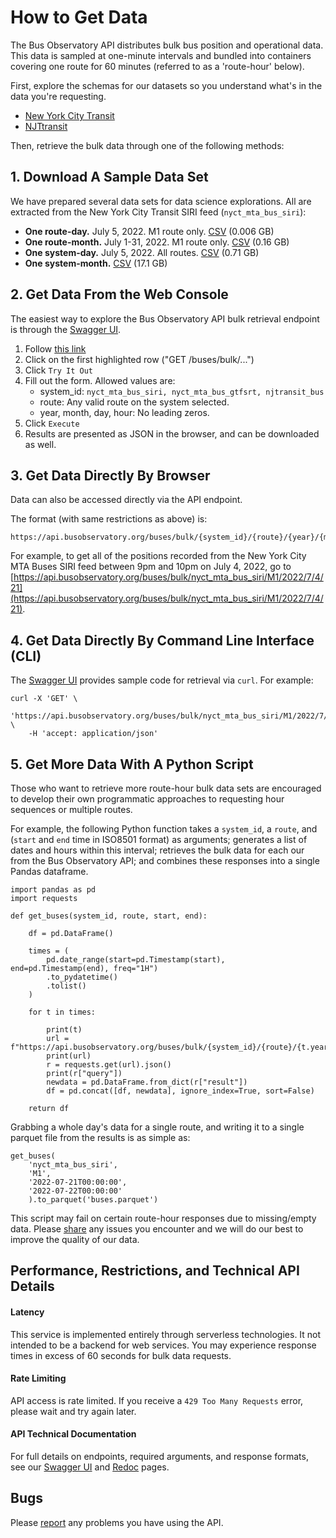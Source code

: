 # How to Get Data

The Bus Observatory API distributes bulk bus position and operational data. This data is sampled at one-minute intervals and bundled into containers covering one route for 60 minutes (referred to as a 'route-hour' below).

First, explore the schemas for our datasets so you understand what's in the data you're requesting.
- [New York City Transit](/nyct)
- [NJTtransit](/njtransit)

Then, retrieve the bulk data through one of the following methods:

## 1. Download A Sample Data Set

We have prepared several data sets for data science explorations. All are extracted from the New York City Transit SIRI feed (`nyct_mta_bus_siri`):

- **One route-day.** July 5, 2022. M1 route only. [CSV](https://urbantech-public.s3.amazonaws.com/DONT_DELETE/api.busobservatory.org%E2%80%94sampledata/nyct_mta_buses_siri.M1.2022-07-05-daily.csv) (0.006 GB)
- **One route-month.** July 1-31, 2022. M1 route only. [CSV](https://urbantech-public.s3.amazonaws.com/DONT_DELETE/api.busobservatory.org%E2%80%94sampledata/nyct_mta_buses_siri.M1.2022-07-monthly.csv) (0.16 GB)
- **One system-day.** July 5, 2022. All routes. [CSV](https://urbantech-public.s3.amazonaws.com/DONT_DELETE/api.busobservatory.org%E2%80%94sampledata/nyct_mta_buses_siri.all_routes.2022-07-05-daily.csv) (0.71 GB)
- **One system-month.** [CSV](https://urbantech-public.s3.amazonaws.com/DONT_DELETE/api.busobservatory.org%E2%80%94sampledata/nyct_mta_buses_siri.all_routes.2022-07-monthly.csv) (17.1 GB)

## 2. Get Data From the Web Console

The easiest way to explore the Bus Observatory API bulk retrieval endpoint is through the [Swagger UI](/docs). 

 1. Follow [this link](https://api.busobservatory.org/docs) 
 2. Click on the first highlighted row ("GET /buses/bulk/...")
 3. Click `Try It Out`
 4. Fill out the form. Allowed values are:
    - system_id: `nyct_mta_bus_siri, nyct_mta_bus_gtfsrt, njtransit_bus`
    - route: Any valid route on the system selected.
    - year, month, day, hour: No leading zeros.
5. Click `Execute`
6. Results are presented as JSON in the browser, and can be downloaded as well.
## 3. Get Data Directly By Browser

Data can also be accessed directly via the API endpoint.

The format (with same restrictions as above) is:

    https://api.busobservatory.org/buses/bulk/{system_id}/{route}/{year}/{month}/{day}/{hour}

For example, to get all of the positions recorded from the New York City MTA Buses SIRI feed between 9pm and 10pm on July 4, 2022, go to [https://api.busobservatory.org/buses/bulk/nyct_mta_bus_siri/M1/2022/7/4/21](https://api.busobservatory.org/buses/bulk/nyct_mta_bus_siri/M1/2022/7/4/21).

## 4. Get Data Directly By Command Line Interface (CLI)

The [Swagger UI](/docs) provides sample code for retrieval via `curl`. For example:

    curl -X 'GET' \
        'https://api.busobservatory.org/buses/bulk/nyct_mta_bus_siri/M1/2022/7/4/21' \
        -H 'accept: application/json'

## 5. Get More Data With A Python Script 

Those who want to retrieve more route-hour bulk data sets are encouraged to develop their own programmatic approaches to requesting hour sequences or multiple routes. 

For example, the following Python function takes a `system_id`, a `route`, and (`start` and `end` time in ISO8501 format) as arguments; generates a list of dates and hours within this interval; retrieves the bulk data for each our from the Bus Observatory API; and combines these responses into a single Pandas dataframe.


    import pandas as pd
    import requests

    def get_buses(system_id, route, start, end):

        df = pd.DataFrame()

        times = (
            pd.date_range(start=pd.Timestamp(start), end=pd.Timestamp(end), freq="1H")
            .to_pydatetime()
            .tolist()
        )

        for t in times:

            print(t)
            url = f"https://api.busobservatory.org/buses/bulk/{system_id}/{route}/{t.year}/{t.month}/{t.day}/{t.hour}"
            print(url)
            r = requests.get(url).json()
            print(r["query"])
            newdata = pd.DataFrame.from_dict(r["result"])
            df = pd.concat([df, newdata], ignore_index=True, sort=False)

        return df

Grabbing a whole day's data for a single route, and writing it to a single parquet file from the results is as simple as:

    get_buses(
        'nyct_mta_bus_siri', 
        'M1', 
        '2022-07-21T00:00:00',
        '2022-07-22T00:00:00'
        ).to_parquet('buses.parquet')

This script may fail on certain route-hour responses due to missing/empty data. Please [share](https://forms.gle/pmhWFpx5FyRrKS7a7) any issues you encounter and we will do our best to improve the quality of our data.
## Performance, Restrictions, and Technical API Details

#### Latency
This service is implemented entirely through serverless technologies. It not intended to be a backend for web services. You may experience response times in excess of 60 seconds for bulk data requests. 
#### Rate Limiting
API access is rate limited. If you receive a `429 Too Many Requests` error, please wait and try again later.
####  API Technical Documentation
For full details on endpoints, required arguments, and response formats, see our [Swagger UI](https://api.busobservatory.org/docs) and [Redoc](https://api.busobservatory.org/redoc) pages.

## Bugs

Please [report](https://forms.gle/pmhWFpx5FyRrKS7a7) any problems you have using the API.